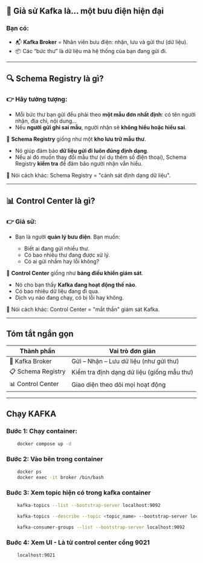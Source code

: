 
## 🧠 Giả sử Kafka là... một **bưu điện hiện đại**

### Bạn có:

* 📬 **Kafka Broker** = Nhân viên bưu điện: nhận, lưu và gửi thư (dữ liệu).
* 📦 Các “bức thư” là dữ liệu mà hệ thống của bạn đang gửi đi.

---

## 🔍 **Schema Registry** là gì?

### 👉 Hãy tưởng tượng:

* Mỗi bức thư bạn gửi đều phải theo **một mẫu đơn nhất định**: có tên người nhận, địa chỉ, nội dung...
* Nếu **người gửi ghi sai mẫu**, người nhận sẽ **không hiểu hoặc hiểu sai**.

🎯 **Schema Registry** giống như một **kho lưu trữ mẫu thư**.

* Nó giúp đảm bảo **dữ liệu gửi đi luôn đúng định dạng**.
* Nếu ai đó muốn thay đổi mẫu thư (ví dụ thêm số điện thoại), Schema Registry **kiểm tra** để đảm bảo người nhận vẫn hiểu.

📌 Nói cách khác: Schema Registry = "cảnh sát định dạng dữ liệu".

---

## 📊 **Control Center** là gì?

### 👉 Giả sử:

* Bạn là người **quản lý bưu điện**. Bạn muốn:

  * Biết ai đang gửi nhiều thư.
  * Có bao nhiêu thư đang được xử lý.
  * Có ai gửi nhầm hay lỗi không?

🎯 **Control Center** giống như **bảng điều khiển giám sát**.

* Nó cho bạn thấy **Kafka đang hoạt động thế nào**.
* Có bao nhiêu dữ liệu đang đi qua.
* Dịch vụ nào đang chạy, có bị lỗi hay không.

📌 Nói cách khác: Control Center = "mắt thần" giám sát Kafka.

---

## Tóm tắt ngắn gọn

| Thành phần         | Vai trò đơn giản                           |
| ------------------ | ------------------------------------------ |
| 📨 Kafka Broker    | Gửi – Nhận – Lưu dữ liệu (như gửi thư)     |
| 📋 Schema Registry | Kiểm tra định dạng dữ liệu (giống mẫu thư) |
| 📊 Control Center  | Giao diện theo dõi mọi hoạt động           |

---

## Chạy KAFKA

### Bước 1: Chạy container: 
```bash
    docker compose up -d
```

### Bước 2: Vào bên trong container
```bash
    docker ps
    docker exec -it broker /bin/bash
```

### Buớc 3: Xem topic hiện có trong kafka container
```bash
    kafka-topics --list --bootstrap-server localhost:9092

    kafka-topics --describe --topic <topic_name> --bootstrap-server localhost:9092 

    kafka-consumer-groups --list --bootstrap-server localhost:9092


```

### Buớc 4: Xem UI - Là từ control center cổng 9021
```bash
    localhost:9021
```